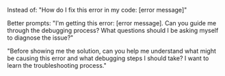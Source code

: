 Instead of:
"How do I fix this error in my code: [error message]"

Better prompts:
"I'm getting this error: [error message]. Can you guide me through the debugging process? What questions should I be asking myself to diagnose the issue?"

"Before showing me the solution, can you help me understand what might be causing this error and what debugging steps I should take? I want to learn the troubleshooting process."